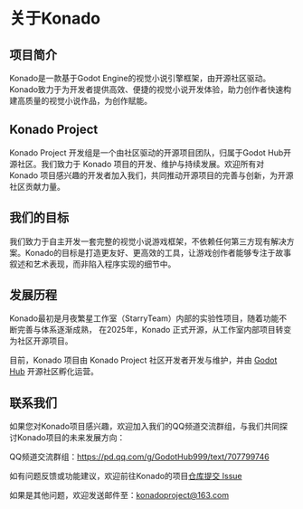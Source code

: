 # 关于Konado

## 项目简介

Konado是一款基于Godot Engine的视觉小说引擎框架，由开源社区驱动。Konado致力于为开发者提供高效、便捷的视觉小说开发体验，助力创作者快速构建高质量的视觉小说作品，为创作赋能。

## Konado Project

Konado Project 开发组是一个由社区驱动的开源项目团队，归属于Godot Hub开源社区。我们致力于 Konado 项目的开发、维护与持续发展。欢迎所有对 Konado 项目感兴趣的开发者加入我们，共同推动开源项目的完善与创新，为开源社区贡献力量。

## 我们的目标

我们致力于自主开发一套完整的视觉小说游戏框架，不依赖任何第三方现有解决方案。Konado的目标是打造更友好、更高效的工具，让游戏创作者能够专注于故事叙述和艺术表现，而非陷入程序实现的细节中。


## 发展历程

Konado最初是月夜繁星工作室（StarryTeam）内部的实验性项目，随着功能不断完善与体系逐渐成熟，
在2025年，Konado 正式开源，从工作室内部项目转变为社区开源项目。

目前，Konado 项目由 Konado Project 社区开发者开发与维护，并由 [Godot Hub](https://godothub.com/) 开源社区孵化运营。


## 联系我们

如果您对Konado项目感兴趣，欢迎加入我们的QQ频道交流群组，与我们共同探讨Konado项目的未来发展方向：

QQ频道交流群组：https://pd.qq.com/g/GodotHub999/text/707799746

如有问题反馈或功能建议，欢迎前往Konado的项目[仓库提交 Issue](https://gitcode.com/godothub/konado/issues)

如果是其他问题，欢迎发送邮件至：konadoproject@163.com